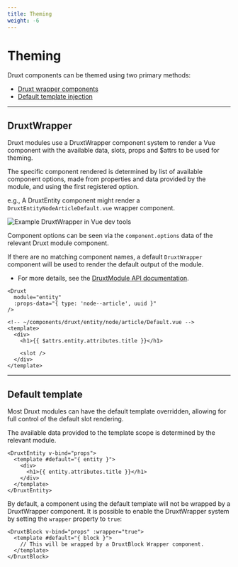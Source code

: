 ```yaml
---
title: Theming
weight: -6
---
```


# Theming

Druxt components can be themed using two primary methods:
- [Druxt wrapper components](#druxtwrapper)
- [Default template injection](#default-template)

* * *

## DruxtWrapper

Druxt modules use a DruxtWrapper component system to render a Vue component with the available data, slots, props and $attrs to be used for theming.

The specific component rendered is determined by list of available component options, made from properties and data provided by the module, and using the first registered option.

e.g., A DruxtEntity component might render a `DruxtEntityNodeArticleDefault.vue` wrapper component.

![Example DruxtWrapper in Vue dev tools](/images/theming-druxt-wrapper.png)

Component options can be seen via the `component.options` data of the relevant Druxt module component.

If there are no matching component names, a default `DruxtWrapper` component will be used to render the default output of the module.

- For more details, see the [DruxtModule API documentation](/api/packages/druxt/components/DruxtModule).

```vue
<Druxt
  module="entity"
  :props-data="{ type: 'node--article', uuid }"
/>
```

```vue
<!-- ~/components/druxt/entity/node/article/Default.vue -->
<template>
  <div>
    <h1>{{ $attrs.entity.attributes.title }}</h1>

    <slot />
  </div>
</template>
```

* * *

## Default template

Most Druxt modules can have the default template overridden, allowing for full control of the default slot rendering.

The available data provided to the template scope is determined by the relevant module.

```vue
<DruxtEntity v-bind="props">
  <template #default="{ entity }">
    <div>
      <h1>{{ entity.attributes.title }}</h1>
    </div>
  </template>
</DruxtEntity>
```

By default, a component using the default template will not be wrapped by a DruxtWrapper component. It is possible to enable the DruxtWrapper system by setting the `wrapper` property to `true`:

```vue
<DruxtBlock v-bind="props" :wrapper="true">
  <template #default="{ block }">
    // This will be wrapped by a DruxtBlock Wrapper component.
  </template>
</DruxtBlock>
````